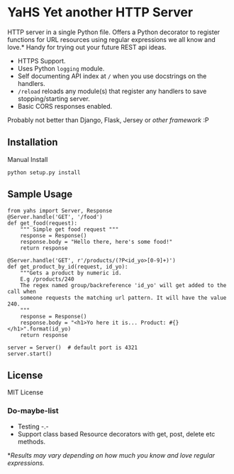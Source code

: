 # YaHS Yet another HTTP Server

HTTP server in a single Python file. Offers a Python decorator to register
functions for URL resources using regular expressions we all know and love.*
Handy for trying out your future REST api ideas.

- HTTPS Support.
- Uses Python ```logging``` module.
- Self documenting API index at ```/``` when you use docstrings on the handlers.
- ```/reload``` reloads any module(s) that register any handlers to save stopping/starting server.
- Basic CORS responses enabled.

Probably not better than Django, Flask, Jersey or *other framework* :P

## Installation

Manual Install

```python setup.py install```

## Sample Usage
```
from yahs import Server, Response
@Server.handle('GET', '/food')
def get_food(request):
    """ Simple get food request """
    response = Response()
    response.body = "Hello there, here's some food!"
    return response

@Server.handle('GET', r'/products/(?P<id_yo>[0-9]+)')
def get_product_by_id(request, id_yo):
    """Gets a product by numeric id.
    E.g /products/240
    The regex named group/backreference 'id_yo' will get added to the call when
    someone requests the matching url pattern. It will have the value 240.
    """
    response = Response()
    response.body = "<h1>Yo here it is... Product: #{}</h1>".format(id_yo)
    return response

server = Server()  # default port is 4321
server.start()
```

## License

MIT License

### Do-maybe-list
- Testing -.-
- Support class based Resource decorators with get, post, delete etc methods.

**Results may vary depending on how much you know and love regular expressions.*
